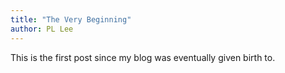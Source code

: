 ```yaml
---
title: "The Very Beginning" 
author: PL Lee
---
```


This is the first post since my blog was eventually given birth to. 